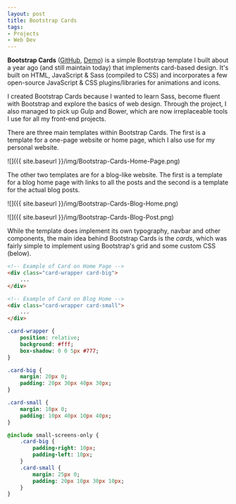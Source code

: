```yaml
---
layout: post
title: Bootstrap Cards
tags:
- Projects
- Web Dev
---
```


**Bootstrap Cards** ([GitHub](https://github.com/SuyashLakhotia/BootstrapCards), [Demo](http://suyashlakhotia.com/BootstrapCards)) is a simple Bootstrap template I built about a year ago (and still maintain today) that implements card-based design. It's built on HTML, JavaScript & Sass (compiled to CSS) and incorporates a few open-source JavaScript & CSS plugins/libraries for animations and icons.

I created Bootstrap Cards because I wanted to learn Sass, become fluent with Bootstrap and explore the basics of web design. Through the project, I also managed to pick up Gulp and Bower, which are now irreplaceable tools I use for all my front-end projects.

There are three main templates within Bootstrap Cards. The first is a template for a one-page website or home page, which I also use for my personal website.

![]({{ site.baseurl }}/img/Bootstrap-Cards-Home-Page.png)

The other two templates are for a blog-like website. The first is a template for a blog home page with links to all the posts and the second is a template for the actual blog posts.

![]({{ site.baseurl }}/img/Bootstrap-Cards-Blog-Home.png)

![]({{ site.baseurl }}/img/Bootstrap-Cards-Blog-Post.png)

While the template does implement its own typography, navbar and other components, the main idea behind Bootstrap Cards is the *cards*, which was fairly simple to implement using Bootstrap's grid and some custom CSS (below).

```html
<!-- Example of Card on Home Page -->
<div class="card-wrapper card-big">
    ...
</div>

<!-- Example of Card on Blog Home -->
<div class="card-wrapper card-small">
    ...
</div>
```

```sass
.card-wrapper {
    position: relative;
    background: #fff;
    box-shadow: 0 0 5px #777;
}

.card-big {
    margin: 20px 0;
    padding: 20px 30px 40px 30px;
}

.card-small {
    margin: 10px 0;
    padding: 10px 40px 10px 40px;
}

@include small-screens-only {
    .card-big {
        padding-right: 10px;
        padding-left: 10px;
    }
    .card-small {
        margin: 25px 0;
        padding: 20px 10px 30px 10px;
    }
}
```
